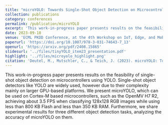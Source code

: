```yaml
---
title: "microYOLO: Towards Single-Shot Object Detection on Microcontrollers"
collection: publications
category: conferences
permalink: /publication/microYOLO
excerpt: 'This work-in-progress paper presents results on the feasibility of single-shot object detection on microcontrollers using YOLO. Single-shot object detectors like YOLO are widely used, however due to their complexity mainly on larger GPU-based platforms. We present microYOLO, which can be used on Cortex-M based microcontrollers, such as the OpenMV H7 R2, achieving about 3.5 FPS when classifying 128x128 RGB images while using less than 800 KB Flash and less than 350 KB RAM. Furthermore, we share experimental results for three different object detection tasks, analyzing the accuracy of microYOLO on them.'
date: 2023-09-18
venue: 'ECML PKDD Conference, at the 4th Workshop on IoT, Edge, and Mobile for Embedded Machine Learning'
paperurl: 'https://doi.org/10.1007/978-3-031-74643-7_13'
openurl: 'https://arxiv.org/pdf/2408.15865'
slidesurl: '../files/tinyYOLO_item23_presentation.pdf'
highlight: '../files/microyolo_highlight.png'
citation: 'Deutel, M., Mutschler, C., & Teich, J. (2023). microYOLO: Towards Single-Shot Object Detection on Microcontrollers. In ECML PKDD Conference 2023, at the 4th Workshop on IoT, Edge, and Mobile for Embedded Machine Learning.'
---
```


This work-in-progress paper presents results on the feasibility of single-shot object detection on microcontrollers using YOLO. Single-shot object detectors like YOLO are widely used, however due to their complexity mainly on larger GPU-based platforms. We present microYOLO, which can be used on Cortex-M based microcontrollers, such as the OpenMV H7 R2, achieving about 3.5 FPS when classifying 128x128 RGB images while using less than 800 KB Flash and less than 350 KB RAM. Furthermore, we share experimental results for three different object detection tasks, analyzing the accuracy of microYOLO on them.